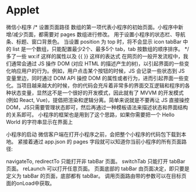 # Applet
微信小程序
/*
设置页面路径 数组的第一项代表小程序的初始页面。小程序中新增/减少页面，都需要对 pages 数组进行修改。
用于设置小程序的状态栏、导航条、标题、窗口背景色。
当设置 position 为 top 时，将不会显示 icon
tabBar 中的 list 是一个数组，只能配置最少2个、最多5个 tab，tab 按数组的顺序排序。 
*/
多了一些 wx:if 这样的属性以及 {{ }} 这样的表达式 在网页的一般开发流程中，我们通常会通过 JS 操作 DOM (对应 HTML 的描述产生的树)，以引起界面的一些变化响应用户的行为。例如，用户点击某个按钮的时候，JS 会记录一些状态到 JS 变量里边，同时通过 DOM API 操控 DOM 的属性或者行为，进而引起界面一些变化。当项目越来越大的时候，你的代码会充斥着非常多的界面交互逻辑和程序的各种状态变量，显然这不是一个很好的开发模式，因此就有了 MVVM 的开发模式(例如 React, Vue)，提倡把渲染和逻辑分离。简单来说就是不要再让 JS 直接操控 DOM，JS只需要管理状态即可，然后再通过一种模板语法来描述状态和界面结构的关系即可。 小程序的框架也是用到了这个思路，如果你需要把一个 Hello World 的字符串显示在界面上

小程序的启动
微信客户端在打开小程序之前，会把整个小程序的代码包下载到本地。
紧接着通过 app.json 的 pages 字段就可以知道你当前小程序的所有页面路径:

navigateTo, redirectTo 只能打开非 tabBar 页面。
switchTab 只能打开 tabBar 页面。
reLaunch 可以打开任意页面。
页面底部的 tabBar 由页面决定，即只要是定义为 tabBar 的页面，底部都有 tabBar。
调用页面路由带的参数可以在目标页面的onLoad中获取。